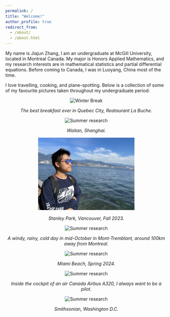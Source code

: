 ```yaml
---
permalink: /
title: "Welcome!"
author_profile: true
redirect_from: 
  - /about/
  - /about.html
---
```


My name is Jiajun Zhang, I am an undergraduate at McGill University, located in Montreal Canada. My major is Honors Applied Mathematics, and my research interests are in mathematical statistics and partial differential equations. Before coming to Canada, I was in Luoyang, China most of the time.

I love travelling, cooking, and plane-spotting. Below is a collection of some of my favourite pictures taken throughout my undergraduate period:

<div style="text-align: center;">
  <img src="images/quebeccity.png" alt="Winter Break" width="300">
  <p><em>The best breakfast ever in Quebec City, Reataurant La Buche.</em></p>
</div>

<div style="text-align: center;">
  <img src="images/shanghai.png" alt="Summer research" width="300">
  <p><em>Waitan, Shanghai.</em></p>
</div>


<div style="text-align: center;">
  <img src="images/vancouver1.jpg" alt="Reading Break" width="300">
  <p><em>Stanley Park, Vancouver, Fall 2023.</em></p>
</div>

<div style="text-align: center;">
  <img src="images/monttremblant.png" alt="Summer research" width="300">
  <p><em>A windy, rainy, cold day in mid-October in Mont-Tremblant, around 100km away from Montreal.</em></p>
</div>

<div style="text-align: center;">
  <img src="images/miami.png" alt="Summer research" width="300">
  <p><em>Miami Beach, Spring 2024.</em></p>
</div>

<div style="text-align: center;">
  <img src="images/airbus320.png" alt="Summer research" width="300">
  <p><em>Inside the cockpit of an air Canada Airbus A320, I always want to be a pilot.</em></p>
</div>

<div style="text-align: center;">
  <img src="images/washington.png" alt="Summer research" width="300">
  <p><em>Smithsonian, Washington D.C.</em></p>
</div>





